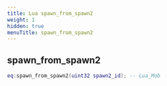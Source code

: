 ```yaml
---
title: Lua spawn_from_spawn2
weight: 1
hidden: true
menuTitle: spawn_from_spawn2
---
```

## spawn_from_spawn2
```lua
eq:spawn_from_spawn2(uint32 spawn2_id); -- Lua_Mob
```
